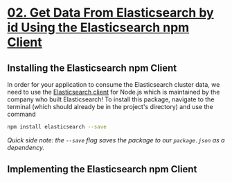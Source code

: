 # [02. Get Data From Elasticsearch by id Using the Elasticsearch npm Client](https://egghead.io/lessons/tools-get-data-from-elasticsearch-by-id-using-the-elasticsearch-npm-client)

## Installing the Elasticsearch npm Client

In order for your application to consume the Elasticsearch cluster data, we need to use the [Elasticsearch client](https://www.npmjs.com/package/elasticsearch) for Node.js which is maintained by the company who built Elasticsearch! To install this package, navigate to the terminal (which should already be in the project's directory) and use the command
```bash
npm install elasticsearch --save
```

*Quick side note: the `--save` flag saves the package to our `package.json` as a dependency.*

## Implementing the Elasticsearch npm Client

